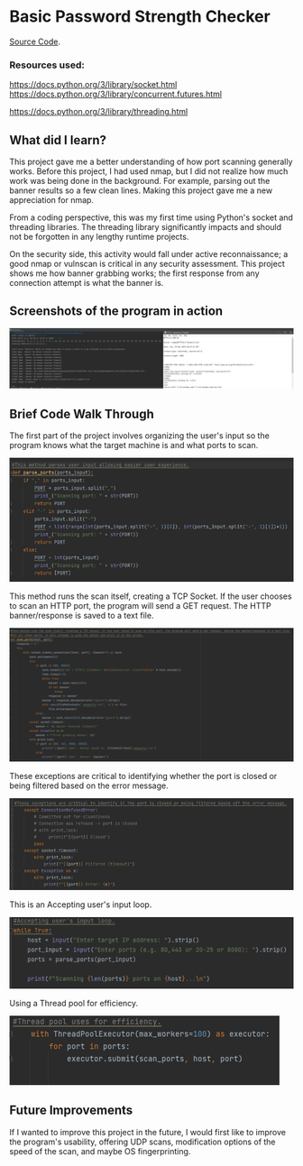 
# Basic Password Strength Checker
[Source Code](./Port_Scanner.py).


### Resources used:

https://docs.python.org/3/library/socket.html
https://docs.python.org/3/library/concurrent.futures.html

https://docs.python.org/3/library/threading.html

## What did I learn?
This project gave me a better understanding of how port scanning generally works. Before this project, I had used nmap, but I did not realize how much work was being done in the background. For example, parsing out the banner results so a few clean lines. Making this project gave me a new appreciation for nmap.

From a coding perspective, this was my first time using Python's socket and threading libraries. The threading library significantly impacts and should not be forgotten in any lengthy runtime projects.

On the security side, this activity would fall under active reconnaissance; a good nmap or vulnscan is critical in any security assessment. This project shows me how banner grabbing works; the first response from any connection attempt is what the banner is.

 


## Screenshots of the program in action
![Inaction.PNG](./Inaction.PNG)

## Brief Code Walk Through

The first part of the project involves organizing the user's input so the program knows what the target machine is and what ports to scan.

![port_parsing.PNG](./port_parsing.PNG)



This method runs the scan itself, creating a TCP Socket. If the user chooses to scan an HTTP port, the program will send a GET request. The HTTP banner/response is saved to a text file.


![port_scanning.PNG](./port_scanning.PNG)



These exceptions are critical to identifying whether the port is closed or being filtered based on the error message.

![error_handling.PNG](./error_handling.PNG)



This is an Accepting user's input loop.

![main.PNG](./main.PNG)



Using a Thread pool for efficiency.

![threads.PNG](./threads.PNG)



## Future Improvements

If I wanted to improve this project in the future, I would first like to improve the program's usability, offering UDP scans, modification options of the speed of the scan, and maybe OS fingerprinting.









```
